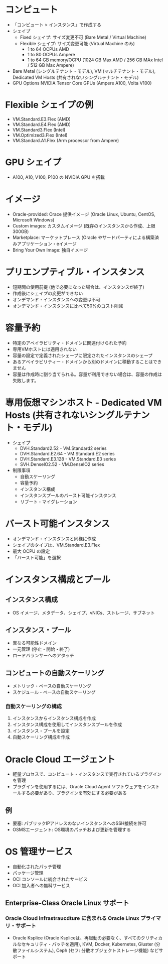 # コンピュート
- 「コンピュート > インスタンス」で作成する
- シェイプ
  - Fixed シェイプ: サイズ変更不可 (Bare Metal / Virtual Machine)
  - Flexible シェイプ: サイズ変更可能 (Virtual Machine のみ)
    - 1 to 64 OCPUs AMD
    - 1 to 80 OCPUs Ampere
    - 1 to 64 GB memory/OCPU (1024 GB Max AMD / 256 GB MAx Intel / 512 GB Max Ampere)
- Bare Metal (シングルテナント・モデル), VM (マルチテナント・モデル), Dedicated VM Hosts (共有されないシングルテナント・モデル)
- GPU Options NVIDIA Tensor Core GPUs (Ampere A100, Volta V100)
# Flexible シェイプの例
- VM.Standard.E3.Flex (AMD)
- VM.Standard.E4.Flex (AMD)
- VM.Standard3.Flex (Intel)
- VM.Optimized3.Flex (Intel)
- VM.Standard.A1.Flex (Arm processor from Ampere)
# GPU シェイプ
- A100, A10, V100, P100 の NVIDIA GPU を搭載
# イメージ
- Oracle-provided: Orace 提供イメージ (Oracle Linux, Ubuntu, CentOS, Microsoft Windows)
- Custom images: カスタムイメージ (既存のインスタンスから作成、上限 300GB)
- Marketplace: マーケットプレース (Oracle やサードパーティによる構築済みアプリケーション・eイメージ
- Bring Your Own Image: 独自イメージ
# プリエンプティブル・インスタンス
- 短期間の使用前提 (他で必要になった場合は、インスタンスが終了)
- 作成後にシェイプの変更ができない
- オンデマンド・インスタンスへの変更は不可
- オンデマンド・インスタンスに比べて50%のコスト削減
# 容量予約
- 特定のアベイラビリティ・ドメインに関連付けられた予約
- 専用VMホストには適用されない
- 容量の設定で定義されたシェープに限定されたインスタンスのシェープ
- あるアベイラビリティー・ドメインから別のドメインに移動することはできません
- 容量は作成時に割り当てられる。容量が利用できない場合は、容量の作成は失敗します。
# 専用仮想マシンホスト - Dedicated VM Hosts (共有されないシングルテナント・モデル)
- シェイプ
  - DVH.Standard2.52 - VM.Standard2 series
  - DVH.Standard.E2.64 - VM.Standard.E2 series
  - DVH.Standard.E3.128 - VM.Standard.E3 series
  - SVH.DenselO2.52 - VM.DenselO2 series
- 制限事項
  - 自動スケーリング
  - 容量予約
  - インスタンス構成
  - インスタンスプールのバースト可能インスタンス
  - リブート・マイグレーション
# バースト可能インスタンス
- オンデマンド・インスタンスと同様に作成
- シェイプのタイプは、VM.Standard.E3.Flex
- 最大 OCPU の設定
- 「バースト可能」を選択
# インスタンス構成とプール
## インスタンス構成
- OS イメージ、メタデータ、シェイプ、vNICs、ストレージ、サブネット
## インスタンス・プール
- 異なる可能性ドメイン
- 一元管理 (停止・開始・終了)
- ロードバランサーへのアタッチ
## コンピュートの自動スケーリング
- メトリック・ベースの自動スケーリング
- スケジュール・ベースの自動スケーリング
### 自動スケーリングの構成
1. インスタンスからインスタンス構成を作成
2. インスタンス構成を使用してインスタンスプールを作成
3. インスタンス・プールを設定
4. 自動スケーリング構成を作成
# Oracle Cloud エージェント
- 軽量プロセスで、コンピュート・インスタンスで実行されているプラグインを管理
- プラグインを使用するには、Oracle Cloud Agent ソフトウェアをインストールする必要があり、プラグインを有効にする必要がある
## 例
- 要塞: パブリックIPアドレスのないインスタンスへのSSH接続を許可
- OSMSエージェント: OS環境のパッチおよび更新を管理する
# OS 管理サービス
- 自動化されたパッチ管理
- パッケージ管理
- OCI コンソールに統合されたサービス
- OCI 加入者への無料サービス
## Enterprise-Class Oracle Linux サポート
### Oracle Cloud Infrastraucdture に含まれる Oracle Linux プライマリ・サポート
- Oracle Ksplice (Oracle Kspliceは、再起動の必要なく、すべてのクリティカルなセキュリティ・パッチを適用), KVM, Docker, Kubernetes, Gluster (分散ファイルシステム), Ceph (セフ: 分散オブジェクトストレージ機能) などサポート
